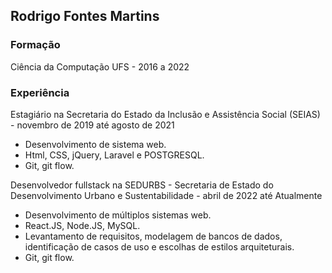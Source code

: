 ## Rodrigo Fontes Martins

### Formação
Ciência da Computação UFS - 2016 a 2022

### Experiência
Estagiário na Secretaria do Estado da Inclusão e Assistência Social (SEIAS) - novembro de 2019 até agosto de 2021
* Desenvolvimento de sistema web.
* Html, CSS, jQuery, Laravel e POSTGRESQL.
* Git, git flow.

Desenvolvedor fullstack na SEDURBS - Secretaria de Estado do Desenvolvimento Urbano e Sustentabilidade - abril de 2022 até Atualmente
* Desenvolvimento de múltiplos sistemas web.
* React.JS, Node.JS, MySQL.
* Levantamento de requisitos, modelagem de bancos de dados, identificação de casos de uso e escolhas de estilos arquiteturais.
* Git, git flow.
